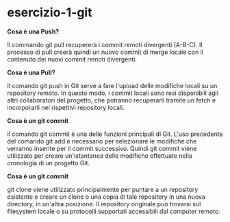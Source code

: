 # esercizio-1-git

**Cosa è una Push?**

Il commando git pull recupererà i commit remoti divergenti (A-B-C). Il processo di pull creerà quindi un nuovo commit di merge locale con il contenuto dei nuovi commit remoti divergenti.

**Cosa è una Pull?**

Il comando git push in Git serve a fare l'upload delle modifiche locali su un repository remoto. In questo modo, i commit locali sono resi disponibili agli altri collaboratori del progetto, che potranno recuperarli tramite un fetch e incorporarli nei rispettivi repository locali.

**Cosa è un git commit**

Il comando git commit è una delle funzioni principali di Git. L'uso precedente del comando git add è necessario per selezionare le modifiche che verranno inserite per il commit successivo. Quindi git commit viene utilizzato per creare un'istantanea delle modifiche effettuate nella cronologia di un progetto Git.

**Cosa è un git commit**

git clone viene utilizzato principalmente per puntare a un repository esistente e creare un clone o una copia di tale repository in una nuova directory, in un'altra posizione. Il repository originale può trovarsi sul filesystem locale o su protocolli supportati accessibili dal computer remoto.